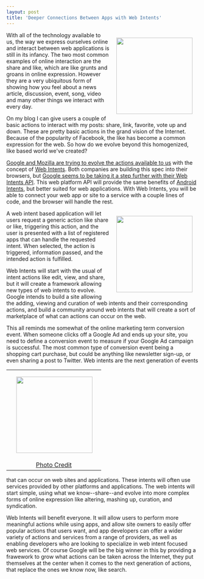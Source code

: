```yaml
---
layout: post
title: 'Deeper Connections Between Apps with Web Intents'
---
```

<img style="padding: 15px;" src="http://kinlane-productions.s3.amazonaws.com/google/chrome-icon.jpg" alt="" width="200" align="right" />With all of the technology available to us, the way we express ourselves online and interact between web applications is still in its infancy. The two most common examples of online interaction are the share and like, which are like grunts and groans in online expression. However they are a very ubiquitous form of showing how you feel about a news article, discussion, event, song, video and many other things we interact with every day.<p></p>
On my blog I can give users a couple of basic actions to interact with my posts: share, link, favorite, vote up and down. These are pretty basic actions in the grand vision of the Internet. Because of the popularity of Facebook, the like has become a common expression for the web. So how do we evolve beyond this homogenized, like based world we've created?<p></p>
<a title="Google and Mozilla are trying to evolve the actions available to us" href="http://www.webmonkey.com/2011/08/google-mozilla-team-up-to-create-a-smarter-action-based-web/">Google and Mozilla are trying to evolve the actions available to us</a> with the concept of <a title="Web Intents" href="http://www.webintents.com/">Web Intents</a>. Both companies are building this spec into their browsers, but <a title="Google seems to be taking it a step further with their Web Intents API" href="http://blog.chromium.org/2011/08/connecting-web-apps-with-web-intents.html">Google seems to be taking it a step further with their Web Intents API</a>. This web platform API will provide the same benefits of <a title="Android Intents" href="http://developer.android.com/guide/topics/intents/intents-filters.html">Android Intents</a>, but better suited for web applications. With Web Intents, you will be able to connect your web app or site to a service with a couple lines of code, and the browser will handle the rest.<p></p>
<img style="padding: 15px;" src="http://kinlane-productions.s3.amazonaws.com/firefox/firefox-logo.jpg" alt="" width="200" align="right" />A web intent based application will let users request a generic action like share or like, triggering this action, and the user is presented with a list of registered apps that can handle the requested intent. When selected, the action is triggered, information passed, and the intended action is fulfilled.<p></p>
Web Intents will start with the usual of intent actions like edit, view, and share, but it will create a framework allowing new types of web intents to evolve. Google intends to build a site allowing the adding, viewing and curation of web intents and their corresponding actions, and build a community around web intents that will create a sort of marketplace of what can actions can occur on the web.<p></p>
This all reminds me somewhat of the online marketing term conversion event. When someone clicks off a Google Ad and ends up your site, you need to define a conversion event to measure if your Google Ad campaign is successful. The most common type of conversion event being a shopping cart purchase, but could be anything like newsletter sign-up, or even sharing a post to Twitter.
<table cellpadding="2" align="right">
<tbody>
<tr>
<td align="center"><a href="http://frankmedia.com.au/2011/07/18/why-you-need-to-stop-chasing-likes-on-facebook/frank-media-facebook-like-button/"><img style="padding: 15px;" src="http://kinlane-productions.s3.amazonaws.com/facebook/facebook-like.jpg" alt="" width="200" align="right" /></a></td>
</tr>
<tr>
<td align="center"><a href="http://frankmedia.com.au/2011/07/18/why-you-need-to-stop-chasing-likes-on-facebook/frank-media-facebook-like-button/">Photo Credit</a></td>
</tr>
</tbody>
</table>
Web intents are the next generation of events that can occur on web sites and applications. These intents will often use services provided by other platforms and applications. The web intents will start simple, using what we know--share--and evolve into more complex forms of online expression like altering, mashing up, curation, and syndication.<p></p>
Web Intents will benefit everyone. It will allow users to perform more meaningful actions while using apps, and allow site owners to easily offer popular actions that users want, and app developers can offer a wider variety of actions and services from a range of providers, as well as enabling developers who are looking to specialize in web intent focused web services. Of course Google will be the big winner in this by providing a frawework to grow what actions can be taken across the Internet, they put themselves at the center when it comes to the next generation of actions, that replace the ones we know now, like search.